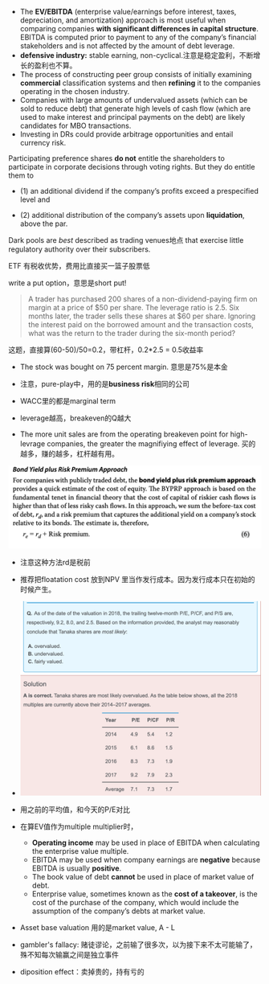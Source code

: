 - The **EV/EBITDA** (enterprise value/earnings before interest, taxes, depreciation, and amortization) approach is most useful when comparing companies **with significant differences in capital structure**. EBITDA is computed prior to payment to any of the company’s financial stakeholders and is not affected by the amount of debt leverage.
- **defensive industry:** stable earning, non-cyclical.注意是稳定盈利，不断增长的盈利也不算。
- The process of constructing peer group consists of initially examining **commercial** classification systems and then **refining** it to the companies operating in the chosen industry.
- Companies with large amounts of undervalued assets (which can be sold to reduce debt) that generate high levels of cash flow (which are used to make interest and principal payments on the debt) are likely candidates for MBO transactions.
- Investing in DRs could provide arbitrage opportunities and entail currency risk.

Participating preference shares **do not** entitle the shareholders to participate in corporate decisions through voting rights. But they do entitle them to 

- (1) an additional dividend if the company’s profits exceed a prespecified level and

-  (2) additional distribution of the company’s assets upon **liquidation**, above the par.

Dark pools are *best* described as trading venues地点 that exercise little regulatory authority over their subscribers.

ETF 有税收优势，费用比直接买一篮子股票低

write a put option，意思是short put!

> A trader has purchased 200 shares of a non-dividend-paying firm on margin at a price of $50 per share. The leverage ratio is 2.5. Six months later, the trader sells these shares at $60 per share. Ignoring the interest paid on the borrowed amount and the transaction costs, what was the return to the trader during the six-month period?

这题，直接算(60-50)/50=0.2，带杠杆，0.2*2.5 = 0.5收益率

- The stock was bought on 75 percent margin. 意思是75%是本金

- 注意，pure-play中，用的是**business risk**相同的公司

- WACC里的都是marginal term

- leverage越高，breakeven的Q越大

- The more unit sales are from the operating breakeven point for high-levrage companies, the greater the magnifiying effect of leverage. 买的越多，赚的越多，杠杆越有用。

![image-20231019191117371](./assets/image-20231019191117371.png)

- 注意这种方法rd是税前
- 推荐把floatation cost 放到NPV 里当作发行成本。因为发行成本只在初始的时候产生。
- ![image-20231020084308714](./assets/image-20231020084308714.png)
- 用之前的平均值，和今天的P/E对比
- 在算EV值作为multiple multiplier时，
  - **Operating income** may be used in place of EBITDA when calculating the enterprise value multiple. 
  - EBITDA may be used when company earnings are **negative** because EBITDA is usually **positive**. 
  - The book value of debt **cannot** be used in place of market value of debt.
  - Enterprise value, sometimes known as the **cost of a takeover**, is the cost of the purchase of the company, which would include the assumption of the company’s debts at market value.
- Asset base valuation 用的是market value, A - L

- gambler's fallacy: 赌徒谬论，之前输了很多次，以为接下来不太可能输了，殊不知每次输赢之间是独立事件
- diposition effect：卖掉贵的，持有亏的